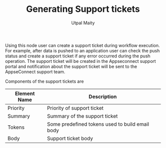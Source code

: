 ﻿---
title: "Generating Support tickets"
toc: true
tag: developers
category: "Workflow"
author: "Utpal Maity"
menus: 
    nodesaction:
        icon: fa fa-link
        title: "Support Tickets" 
        identifier: nodesactionsupport
---
Using this node user can create a support ticket during workflow execution. For example, after data is pushed to an application user can check the push status and create a support ticket if any error occurred during the push operation. The support ticket will be created in the Appseconnect support portal and notification about the support ticket will be sent to the AppseConnect support team.

Components of the support tickets are 

|  Element Name | Description  |
|---|---|
| Priority  | Priority of support ticket |
| Summary  | Summary of the support ticket |
| Tokens  | Some predefined tokens used to build email body|
| Body  | Support ticket body |